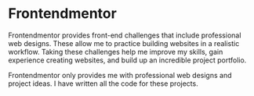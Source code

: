 # Frontendmentor
Frontendmentor provides front-end challenges that include professional web designs. These allow me to practice building websites in a realistic workflow. Taking these challenges help me improve my skills, gain experience creating websites, and build up an incredible project portfolio. 

Frontendmentor only provides me with professional web designs and project ideas. I have written all the code for these projects.
